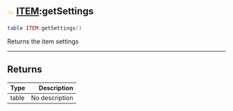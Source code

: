 ## ![shared](../../.gitbook/assets/shared.png) [ITEM](item):getSettings

```lua
table ITEM:getSettings()
```

Returns the item settings

------
## Returns

| Type   | Description |
| ------ | ----------: |
| table | No description |

